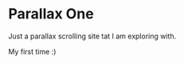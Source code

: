Parallax One
=============

Just a parallax scrolling site tat I am exploring with.

My first time :)